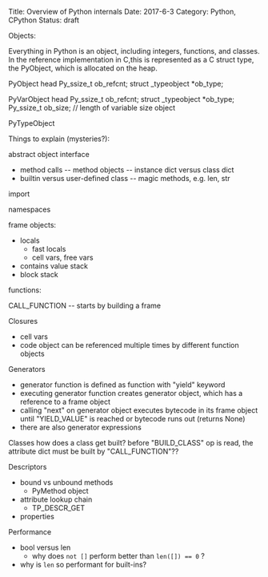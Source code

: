 Title:  Overview of Python internals
Date: 2017-6-3
Category: Python, CPython
Status: draft

Objects:

Everything in Python is an object, including integers, functions, and classes.  In the reference implementation in C,this is represented as a C struct type, the PyObject, which is allocated on the heap.

PyObject head
    Py_ssize_t ob_refcnt;
    struct _typeobject *ob_type;
    
PyVarObject head
    Py_ssize_t ob_refcnt;
    struct _typeobject *ob_type;
    Py_ssize_t ob_size;  // length of variable size object

PyTypeObject



Things to explain (mysteries?):


abstract object interface
- method calls
  -- method objects
  -- instance dict versus class dict
- builtin versus user-defined class
  -- magic methods, e.g. len, str


import

namespaces

frame objects:
- locals
	- fast locals
	- cell vars, free vars
- contains value stack
- block stack


functions:


CALL_FUNCTION  -- starts by building a frame


Closures
- cell vars
- code object can be referenced multiple times by different function objects

Generators
- generator function is defined as function with "yield" keyword
- executing generator function creates generator object, which has a reference to a frame object
- calling "next" on generator object executes bytecode in its frame object until "YIELD_VALUE" is reached or bytecode runs out (returns None)
- there are also generator expressions

Classes
how does a class get built?  before "BUILD_CLASS" op is read, the attribute dict must be built by "CALL_FUNCTION"??


Descriptors
- bound vs unbound methods
	- PyMethod object
- attribute lookup chain
    - TP_DESCR_GET
- properties    
    

Performance
- bool versus len
  - why does `not []` perform better than `len([]) == 0` ?
- why is `len` so performant for built-ins?



